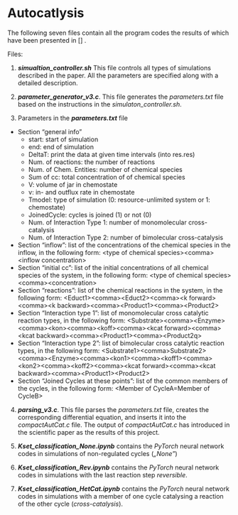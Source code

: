 # Autocatlysis

The following seven files contain all the program codes the results of which have been presented in [] . 

Files:
1. **_simualtion_controller.sh_** This file controls all types of simulations described in the paper. All the parameters are specified along with a detailed description.
2. **_parameter_generator_v3.c_**. This file generates the _parameters.txt_ file based on the instructions in the _simulaton_controller.sh_.

3. Parameters in the **_parameters.txt_** file 
* Section “general info”
    - start: start of simulation
    -  end: end of simulation
    - DeltaT: print the data at given time intervals (into res.res)
    - Num. of reactions: the number of reactions
    - Num. of Chem. Entities: number of chemical species
    - Sum of cc: total concentration of of chemical species
    - V: volume of jar in chemostate
    - v: in- and outflux rate in chemostate
    - Tmodel: type of simulation (0: resource-unlimited system or 1: chemostate)
    - JoinedCycle: cycles is joined (1) or not (0)
    - Num. of Interaction Type 1: number of monomolecular cross-catalysis
    - Num. of Interaction Type 2: number of bimolecular cross-catalysis
* Section “inflow”: list of the concentrations of the chemical species in the inflow, in the following form: \<type of chemical species\>\<comma\>\<inflow concentration\>
* Section “initial cc”: list of the initial concentrations of all chemical species of the system, in the following form: \<type of chemical species\>\<comma\>\<concentration\>
* Section “reactions”: list of the chemical reactions in the system, in the following form: \<Educt1\>\<comma\>\<Educt2\>\<comma\>\<k forward\>\<comma\>\<k backward\>\<comma\>\<Product1\>\<comma\>\<Product2\>
* Section “Interaction type 1”: list of monomolecular cross catalytic reaction types, in the following form: \<Substrate\>\<comma\>\<Enzyme\>\<comma\>\<kon\>\<comma\>\<koff\>\<comma\>\<kcat forward\>\<comma\>\<kcat backward\>\<comma\>\<Product1\>\<comma\>\<Product2q>
* Section “Interaction type 2”: list of bimolecular cross catalytic reaction types, in the following form: \<Substrate1\>\<comma\>Substrate2\>\<comma\>\<Enzyme\>\<comma\>\<kon1\>\<comma\>\<koff1\>\<comma\>\<kon2\>\<comma\>\<koff2\>\<comma\>\<kcat forward\>\<comma\>\<kcat backward\>\<comma\>\<Product1\>\<Product2\>
* Section “Joined Cycles at these points”: list of the common members of the cycles, in the following form: \<Member of CycleA=Member of CycleB\>

4. **_parsing_v3.c_**. This file parses the _parameters.txt_ file, creates the corresponding differential equation, and inserts it into the _compactAutCat.c_ file. The output of _compactAutCat.c_ has introduced in the scientific paper as the results of this project.
 
5. **_Kset_classification_None.ipynb_** contains the _PyTorch_ neural network codes in simulations of non-regulated cycles (_„None”_)

6. **_Kset_classification_Rev.ipynb_** contains the _PyTorch_ neural network codes in simulations with the last reaction step _reversible_.

7. **_Kset_classification_HetCat.ipynb_** contains the _PyTorch_ neural network codes in simulations with a member of one cycle catalysing a reaction of the other cycle (_cross-catalysis_).
 
